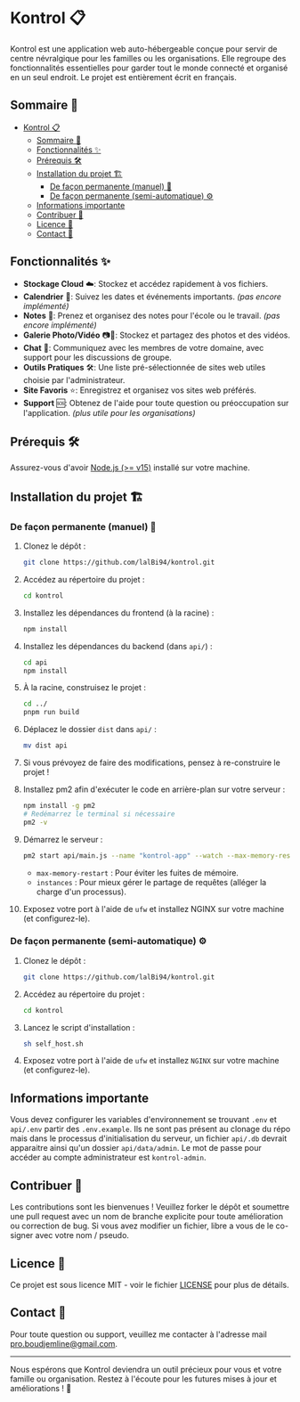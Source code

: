 # Kontrol 📋

Kontrol est une application web auto-hébergeable conçue pour servir de centre névralgique pour les familles ou les organisations. Elle regroupe des fonctionnalités essentielles pour garder tout le monde connecté et organisé en un seul endroit. Le projet est entièrement écrit en français.

## Sommaire 📑

- [Kontrol 📋](#kontrol-)
  - [Sommaire 📑](#sommaire-)
  - [Fonctionnalités ✨](#fonctionnalités-)
  - [Prérequis 🛠️](#prérequis-️)
  - [Installation du projet 🏗️](#installation-du-projet-️)
    - [De façon permanente (manuel) 🔧](#de-façon-permanente-manuel-)
    - [De façon permanente (semi-automatique) ⚙️](#de-façon-permanente-semi-automatique-️)
  - [Informations importante](#informations-importante)
  - [Contribuer 🤝](#contribuer-)
  - [Licence 📜](#licence-)
  - [Contact 📧](#contact-)

## Fonctionnalités ✨

-   **Stockage Cloud** ☁️: Stockez et accédez rapidement à vos fichiers.
-   **Calendrier** 📅: Suivez les dates et événements importants. _(pas encore implémenté)_
-   **Notes** 📝: Prenez et organisez des notes pour l'école ou le travail. _(pas encore implémenté)_
-   **Galerie Photo/Vidéo** 📷🎥: Stockez et partagez des photos et des vidéos.
-   **Chat** 💬: Communiquez avec les membres de votre domaine, avec support pour les discussions de groupe.
-   **Outils Pratiques** 🛠️: Une liste pré-sélectionnée de sites web utiles choisie par l'administrateur.
-   **Site Favoris** ⭐: Enregistrez et organisez vos sites web préférés.
-   **Support** 🆘: Obtenez de l'aide pour toute question ou préoccupation sur l'application. _(plus utile pour les organisations)_

## Prérequis 🛠️

Assurez-vous d'avoir [Node.js (>= v15)](https://nodejs.org/en/download/package-manager) installé sur votre machine.

## Installation du projet 🏗️

### De façon permanente (manuel) 🔧

1. Clonez le dépôt :

    ```sh
    git clone https://github.com/lalBi94/kontrol.git
    ```

2. Accédez au répertoire du projet :

    ```sh
    cd kontrol
    ```

3. Installez les dépendances du frontend (à la racine) :

    ```sh
    npm install
    ```

4. Installez les dépendances du backend (dans `api/`) :

    ```sh
    cd api
    npm install
    ```

5. À la racine, construisez le projet :

    ```sh
    cd ../
    pnpm run build
    ```

6. Déplacez le dossier `dist` dans `api/` :

    ```sh
    mv dist api
    ```

7. Si vous prévoyez de faire des modifications, pensez à re-construire le projet !

8. Installez pm2 afin d'exécuter le code en arrière-plan sur votre serveur :

    ```sh
    npm install -g pm2
    # Redémarrez le terminal si nécessaire
    pm2 -v
    ```

9. Démarrez le serveur :

    ```sh
    pm2 start api/main.js --name "kontrol-app" --watch --max-memory-restart 300M --instances 2 --env production
    ```

    - `max-memory-restart` : Pour éviter les fuites de mémoire.
    - `instances` : Pour mieux gérer le partage de requêtes (alléger la charge d'un processus).

10. Exposez votre port à l'aide de `ufw` et installez NGINX sur votre machine (et configurez-le).

### De façon permanente (semi-automatique) ⚙️

1. Clonez le dépôt :

    ```sh
    git clone https://github.com/lalBi94/kontrol.git
    ```

2. Accédez au répertoire du projet :

    ```sh
    cd kontrol
    ```

3. Lancez le script d'installation :

    ```sh
    sh self_host.sh
    ```

4. Exposez votre port à l'aide de `ufw` et installez `NGINX` sur votre machine (et configurez-le).

## Informations importante

Vous devez configurer les variables d'environnement se trouvant `.env` et `api/.env` partir des `.env.example`.
Ils ne sont pas présent au clonage du répo mais dans le processus d'initialisation du serveur, un fichier `api/.db` devrait apparaitre ainsi qu'un dossier `api/data/admin`. Le mot de passe pour accéder au compte administrateur est `kontrol-admin`.

## Contribuer 🤝

Les contributions sont les bienvenues ! Veuillez forker le dépôt et soumettre une pull request avec un nom de branche explicite pour toute amélioration ou correction de bug. Si vous avez modifier un fichier, libre a vous de le co-signer avec votre nom / pseudo.

## Licence 📜

Ce projet est sous licence MIT - voir le fichier [LICENSE](LICENSE) pour plus de détails.

## Contact 📧

Pour toute question ou support, veuillez me contacter à l'adresse mail [pro.boudjemline@gmail.com](mailto:pro.boudjemline@gmail.com).

---

Nous espérons que Kontrol deviendra un outil précieux pour vous et votre famille ou organisation. Restez à l'écoute pour les futures mises à jour et améliorations ! 🚀
